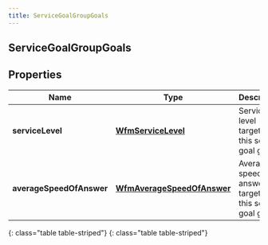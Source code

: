 ```yaml
---
title: ServiceGoalGroupGoals
---
```

## ServiceGoalGroupGoals


## Properties

| Name | Type | Description | Notes |
| ------------ | ------------- | ------------- | ------------- |
| **serviceLevel** | [**WfmServiceLevel**](WfmServiceLevel.html) | Service level targets for this service goal group |  |
| **averageSpeedOfAnswer** | [**WfmAverageSpeedOfAnswer**](WfmAverageSpeedOfAnswer.html) | Average speed of answer targets for this service goal group |  |
{: class="table table-striped"}
{: class="table table-striped"}


